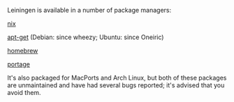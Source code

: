 Leiningen is available in a number of package managers:

[nix](https://nixos.org/websvn/nix/nixpkgs/trunk/pkgs/development/tools/build-managers/leiningen/default.nix)

[apt-get](http://packages.debian.org/sid/leiningen) (Debian: since wheezy; Ubuntu: since Oneiric)

[homebrew](https://github.com/mxcl/homebrew/blob/master/Library/Formula/leiningen.rb)

[portage](https://github.com/Nensha/nengraphy/blob/master/dev-lang/leiningen/leiningen-9999.ebuild)

It's also packaged for MacPorts and Arch Linux, but both of these
packages are unmaintained and have had several bugs reported; it's
advised that you avoid them.